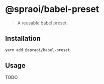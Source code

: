 # @spraoi/babel-preset

> A reusable babel preset.

## Installation

```bash
yarn add @spraoi/babel-preset
```

## Usage

TODO
